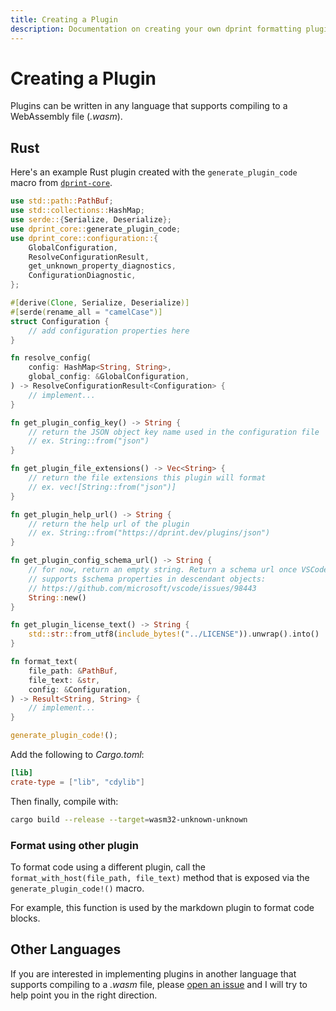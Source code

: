 ```yaml
---
title: Creating a Plugin
description: Documentation on creating your own dprint formatting plugin.
---
```


# Creating a Plugin

Plugins can be written in any language that supports compiling to a WebAssembly file (_.wasm_).

## Rust

Here's an example Rust plugin created with the `generate_plugin_code` macro from [`dprint-core`](https://crates.io/crates/dprint-core).

```rust
use std::path::PathBuf;
use std::collections::HashMap;
use serde::{Serialize, Deserialize};
use dprint_core::generate_plugin_code;
use dprint_core::configuration::{
    GlobalConfiguration,
    ResolveConfigurationResult,
    get_unknown_property_diagnostics,
    ConfigurationDiagnostic,
};

#[derive(Clone, Serialize, Deserialize)]
#[serde(rename_all = "camelCase")]
struct Configuration {
    // add configuration properties here
}

fn resolve_config(
    config: HashMap<String, String>,
    global_config: &GlobalConfiguration,
) -> ResolveConfigurationResult<Configuration> {
    // implement...
}

fn get_plugin_config_key() -> String {
    // return the JSON object key name used in the configuration file
    // ex. String::from("json")
}

fn get_plugin_file_extensions() -> Vec<String> {
    // return the file extensions this plugin will format
    // ex. vec![String::from("json")]
}

fn get_plugin_help_url() -> String {
    // return the help url of the plugin
    // ex. String::from("https://dprint.dev/plugins/json")
}

fn get_plugin_config_schema_url() -> String {
    // for now, return an empty string. Return a schema url once VSCode
    // supports $schema properties in descendant objects:
    // https://github.com/microsoft/vscode/issues/98443
    String::new()
}

fn get_plugin_license_text() -> String {
    std::str::from_utf8(include_bytes!("../LICENSE")).unwrap().into()
}

fn format_text(
    file_path: &PathBuf,
    file_text: &str,
    config: &Configuration,
) -> Result<String, String> {
    // implement...
}

generate_plugin_code!();
```

Add the following to _Cargo.toml_:

```toml
[lib]
crate-type = ["lib", "cdylib"]
```

Then finally, compile with:

```bash
cargo build --release --target=wasm32-unknown-unknown
```

### Format using other plugin

To format code using a different plugin, call the `format_with_host(file_path, file_text)` method that is exposed via the `generate_plugin_code!()` macro.

For example, this function is used by the markdown plugin to format code blocks.

## Other Languages

If you are interested in implementing plugins in another language that supports compiling to a _.wasm_ file, please [open an issue](https://github.com/dprint/dprint/issues/new?template=other.md) and I will try to help point you in the right direction.
